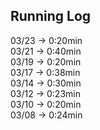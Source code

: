 ## Running Log

03/23 -> 0:20min  
03/21 -> 0:40min  
03/19 -> 0:20min  
03/17 -> 0:38min  
03/14 -> 0:30min  
03/12 -> 0:23min  
03/10 -> 0:20min  
03/08 -> 0:24min  
